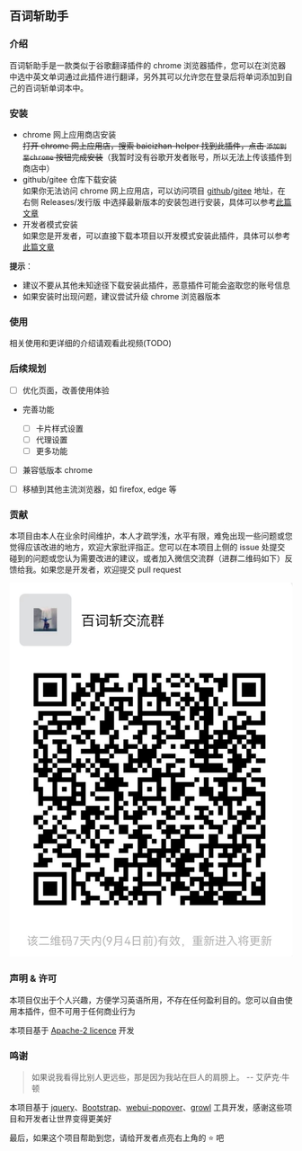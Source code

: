 ## 百词斩助手

### 介绍

百词斩助手是一款类似于谷歌翻译插件的 chrome 浏览器插件，您可以在浏览器中选中英文单词通过此插件进行翻译，另外其可以允许您在登录后将单词添加到自己的百词斩单词本中。

### 安装

- chrome 网上应用商店安装  
  ~~打开 chrome 网上应用店，搜索 baicizhan-helper 找到此插件，点击 `添加到至chrome` 按钮完成安装~~（我暂时没有谷歌开发者账号，所以无法上传该插件到商店中）
- github/gitee 仓库下载安装  
  如果你无法访问 chrome 网上应用店，可以访问项目 [github](https://github.com/marmot-z/baicizhan-helper)/[gitee](https://gitee.com/mamotz/baicizhan-helper) 地址，在右侧 Releases/发行版 中选择最新版本的安装包进行安装，具体可以参考[此篇文章](https://www.cnblogs.com/weihuang6620/p/8301920.html)
- 开发者模式安装  
  如果您是开发者，可以直接下载本项目以开发模式安装此插件，具体可以参考[此篇文章](https://blog.csdn.net/weixin_41789688/article/details/120504600)

**提示**：

- 建议不要从其他未知途径下载安装此插件，恶意插件可能会盗取您的账号信息
- 如果安装时出现问题，建议尝试升级 chrome 浏览器版本

### 使用

相关使用和更详细的介绍请观看此视频(TODO)

### 后续规划

- [ ] 优化页面，改善使用体验

- 完善功能
  
  - [ ] 卡片样式设置
  - [ ] 代理设置
  - [ ] 更多功能

- [ ] 兼容低版本 chrome  

- [ ] 移植到其他主流浏览器，如 firefox, edge 等

### 贡献

本项目由本人在业余时间维护，本人才疏学浅，水平有限，难免出现一些问题或您觉得应该改进的地方，欢迎大家批评指正。您可以在本项目上侧的 issue 处提交碰到的问题或您认为需要改进的建议，或者加入微信交流群（进群二维码如下）反馈给我。如果您是开发者，欢迎提交 pull request

![](./images/group_qr.jpeg)

### 声明 & 许可

本项目仅出于个人兴趣，方便学习英语所用，不存在任何盈利目的。您可以自由使用本插件，但不可用于任何商业行为

本项目基于 [Apache-2 licence](https://www.apache.org/licenses/LICENSE-2.0) 开发

### 鸣谢

> 如果说我看得比别人更远些，那是因为我站在巨人的肩膀上。 -- 艾萨克·牛顿

本项目基于 [jquery](https://github.com/jquery/jquery)、[Bootstrap](https://github.com/twbs/bootstrap)、[webui-popover](https://github.com/sandywalker/webui-popover)、[growl](https://github.com/stanlemon/jGrowl) 工具开发，感谢这些项目和开发者让世界变得更美好

最后，如果这个项目帮助到您，请给开发者点亮右上角的 :star: 吧